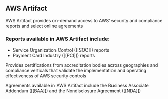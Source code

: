 ## AWS Artifact

AWS Artifact provides on-demand access to AWS’ security and compliance reports and select online agreements
    
### Reports available in AWS Artifact include:

*   Service Organization Control ([[SOC]]) reports
*   Payment Card Industry ([[PCI]]) reports

Provides certifications from accreditation bodies across geographies and compliance verticals that validate the implementation and operating effectiveness of AWS security controls
    
Agreements available in AWS Artifact include the Business Associate Addendum ([[BAA]]) and the Nondisclosure Agreement ([[NDA]])